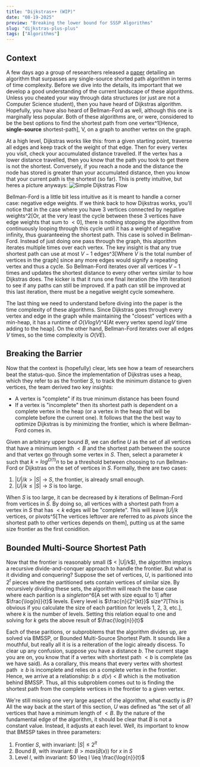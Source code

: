 ```yaml
---
title: "Dijkstras++ (WIP)"
date: "08-19-2025"
preview: "Breaking the lower bound for SSSP Algorithms"
slug: "dijkstras-plus-plus"
tags: ["Algorithms"]
---
```


## Context

A few days ago a group of researchers released a [paper](https://arxiv.org/pdf/2504.17033) detailing an algorithm that surpasses any single-source shorted path algorithm in terms of time complexity. Before we dive into the details, its important that we develop a good understanding of the current landscape of these algorithms. Unless you cheated your way through data structures (or just are not a Computer Science student), then you have heard of Dijkstras algorithm. Hopefully, you have also heard of Bellman-Ford as well, although this one is marginally less popular. Both of these algorithms are, or were, considered to be the best options to find the shortest path from one vertex^1[Hence, **single-source** shortest-path], V, on a graph to another vertex on the graph.

At a high level, Dijkstras works like this: from a given starting point, traverse all edges and keep track of the weight of that edge. Then for every vertex you visit, check your accumulated distance travelled. If the vertex has a lower distance travelled, then you know that the path you took to get there is not the shortest. Conversely, if you reach a node and the distance the node has stored is greater than your accumulated distance, then you know that your current path is the shortest (so far). This is pretty intuitive, but heres a picture anyways: ![Simple Dijkstras Flow](/blog-images/dijkstras-plus-plus/simple-dijkstras-flow.png)

Bellman-Ford is a little bit less intuitive as it is meant to handle a corner case: negative edge weights. If we think back to how Dijkstras works, you'll notice that in the case where you have 3 vertices connected by negative weights^2[Or, at the very least the cycle between these 3 vertices have edge weights that sum to $< 0$], there is nothing stopping the algorithm from continuously looping through this cycle until it has a weight of negative infinity, thus guaranteeing the shortest path. This case is solved in Bellman-Ford. Instead of just doing one pass through the graph, this algorithm iterates multiple times over each vertex. The key insight is that any true shortest path can use at most $V−1$ edges^3[Where $V$ is the total number of vertices in the graph] since any more edges would signify a repeating vertex and thus a cycle. So Bellman-Ford iterates over all vertices $V-1$ times and updates the shortest distance to every other vertex similar to how Dijkstras does. The kicker is that it runs one final iteration (the $Vth$ iteration) to see if any paths can still be improved. If a path can still be improved at this last iteration, there must be a negative weight cycle somewhere.

The last thing we need to understand before diving into the paper is the time complexity of these algorithms. Since Dijkstras goes through every vertex and edge in the graph while maintaining the "closest" vertices with a min-heap, it has a runtime of $O(V log V)$^4[At every vertex spend $log V$ time adding to the heap]. On the other hand, Bellman-Ford iterates over all edges $V$ times, so the time complexity is $O(VE)$.

## Breaking the Barrier

Now that the context is (hopefully) clear, lets see how a team of researchers beat the status-quo. Since the implementation of Dijkstras uses a heap, which they refer to as the frontier $S$, to track the minimum distance to given vertices, the team derived two key insights:

- A vertex is "complete" if its true minimum distance has been found
- If a vertex is "incomplete" then its shortest path is dependent on a complete vertex in the heap (or a vertex in the heap that will be complete before the current one).
  It follows that the the best way to optimize Dijkstras is by minimizing the frontier, which is where Bellman-Ford comes in.

Given an arbitrary upper bound $B$, we can define $U$ as the set of all vertices that have a minimum length $< B$ and the shortest path between the source and that vertex go through some vertex in $S$. Then, select a parameter $k$ such that $k = log^{\Omega{(1)}} n$ to be a threshold between choosing to run Bellman-Ford or Dijkstras on the set of vertices in $S$. Formally, there are two cases:

1. $|U|/k > |S|$ -> $S$, the frontier, is already small enough.
1. $|U|/k \leq |S|$ -> $S$ is too large.

When $S$ is too large, it can be decreased by $k$ iterations of Bellman-Ford from vertices in $S$. By doing so, all vertices with a shortest path from a vertex in $S$ that has $< k$ edges will be "complete". This will leave $|U|/k$ vertices, or pivots^5[The vertices leftover are referred to as _pivots_ since the shortest path to other vertices depends on them], putting us at the same size frontier as the first conidition.

## Bounded Multi-Source Shortest Path

Now that the frontier is reasonably small ($ < |U|/k$), the algorithm imploys a recursive divide-and-conquer approach to handle the frontier. But what is it dividing and conquering? Suppose the set of vertices, $U$, is paritioned into $2^t$ pieces where the partitioned sets contain vertices of similar size. By recursively dividing these sets, the algorithm will reach the base case where each parition is a _singleton_^6[A set with size equal to 1] after $\frac{\log{n}}{t}$ levels. Every level is $\frac{n}{2^{kt}}$ size^7[This is obvious if you calculate the size of each partition for levels 1, 2, 3, etc.], where $k$ is the number of levels. Setting this relation equal to one and solving for $k$ gets the above result of $\frac{\log{n}}{t}$

Each of these paritions, or subproblems that the algorithm divides up, are solved via BMSSP, or Bounded Multi-Source Shortest Path. It sounds like a mouthful, but really all it is is a reiteration of the logic already discess. To clear up any confusion, suppose you have a distance $b$. The current stage you are on, you know that if a vertex with shortest path $< b$ is complete (as we have said). As a corallary, this means that every vertex with shortest path $\geq b$ is incomplete and relies on a complete vertex in the frontier. Hence, we arrive at a relationship: $b \leq d(v) < B$ which is the motivation behind BMSSP. Thus, all this subproblem comes out to is finding the shortest path from the complete vertices in the frontier to a given vertex.

We're still missing one very large aspect of the algorithm, what exactly is $B$? All the way back at the start of this section, $U$ was defined as "the set of all vertices that have a minimum length of $< B$. By the nature of the fundamental edge of the algorithm, it should be clear that $B$ is not a constant value. Instead, it adjusts at each level. Well, its important to know that BMSSP takes in three parameters:

1. Frontier $S$, with invariant: $|S| \leq 2^{lt}$
1. Bound $B$, with invariant: $B > max(\hat{d}(x))$ for $x$ in $S$
1. Level $l$, with invariant: $0 \leq l \leq \frac{\log{n}}{t}$
